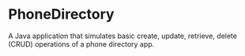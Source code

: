 # PhoneDirectory

A Java application that simulates basic create, update, retrieve, delete (CRUD) operations of a phone directory app.
